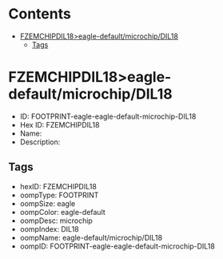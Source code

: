 



Contents
========

* [FZEMCHIPDIL18>eagle-default/microchip/DIL18](#fzemchipdil18eagle-defaultmicrochipdil18)
	* [Tags](#tags)

# FZEMCHIPDIL18>eagle-default/microchip/DIL18

- ID: FOOTPRINT-eagle-eagle-default-microchip-DIL18
- Hex ID: FZEMCHIPDIL18
- Name: 
- Description: 

## Tags

- hexID: FZEMCHIPDIL18
- oompType: FOOTPRINT
- oompSize: eagle
- oompColor: eagle-default
- oompDesc: microchip
- oompIndex: DIL18
- oompName: eagle-default/microchip/DIL18
- oompID: FOOTPRINT-eagle-eagle-default-microchip-DIL18
